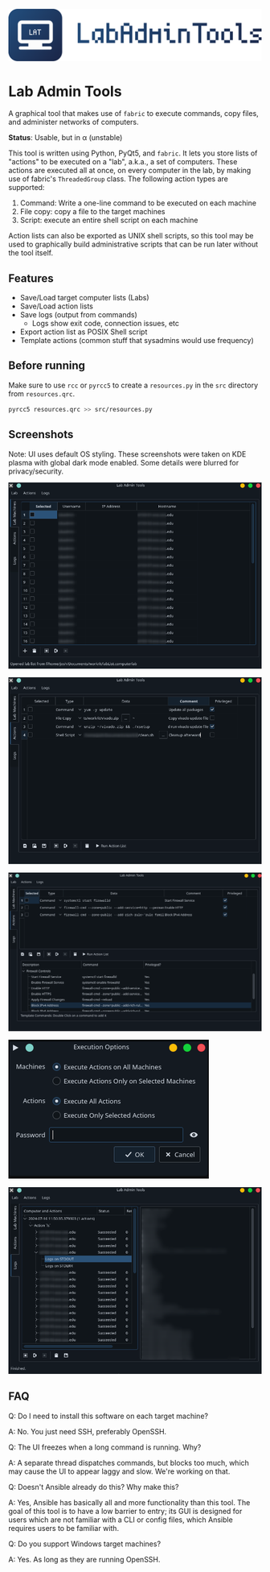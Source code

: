 ![Logo](resources/logo.svg)

# Lab Admin Tools

A graphical tool that makes use of `fabric` to execute commands, copy files, and administer networks of computers.

**Status**: Usable, but in &alpha; (unstable)

This tool is written using Python, PyQt5, and `fabric`. It lets you store lists of "actions" to be executed on a "lab", a.k.a., a set of computers. These actions are executed all at once, on every computer in the lab, by making use of fabric's `ThreadedGroup` class. The following action types are supported:

1. Command: Write a one-line command to be executed on each machine
2. File copy: copy a file to the target machines
3. Script: execute an entire shell script on each machine

Action lists can also be exported as UNIX shell scripts, so this tool may be used to graphically build administrative scripts that can be run later without the tool itself.

## Features

- Save/Load target computer lists (Labs)
- Save/Load action lists
- Save logs (output from commands)
    + Logs show exit code, connection issues, etc
- Export action list as POSIX Shell script
- Template actions (common stuff that sysadmins would use frequency)

## Before running

Make sure to use `rcc` or `pyrcc5` to create a `resources.py` in the `src` directory from `resources.qrc`.

```bash
pyrcc5 resources.qrc >> src/resources.py
```

## Screenshots

Note: UI uses default OS styling. These screenshots were taken on KDE plasma with global dark mode enabled. Some details were blurred for privacy/security.

![Lab editor](./screenshots/labEditor.png)

![Action editor](./screenshots/actionEditor.png)

![Action templates within editor](./screenshots/actionTemplates.png)

![Execution options](./screenshots/executionDialog.png)

![Log Viewer](./screenshots/logsViewer.png)

## FAQ

Q: Do I need to install this software on each target machine?

A: No. You just need SSH, preferably OpenSSH.

Q: The UI freezes when a long command is running. Why?

A: A separate thread dispatches commands, but blocks too much, which may cause the UI to appear laggy and slow. We're working on that.

Q: Doesn't Ansible already do this? Why make this?

A: Yes, Ansible has basically all and more functionality than this tool. The goal of this tool is to have a low barrier to entry; its GUI is designed for users which are not familiar with a CLI or config files, which Ansible requires users to be familiar with.

Q: Do you support Windows target machines?

A: Yes. As long as they are running OpenSSH.
